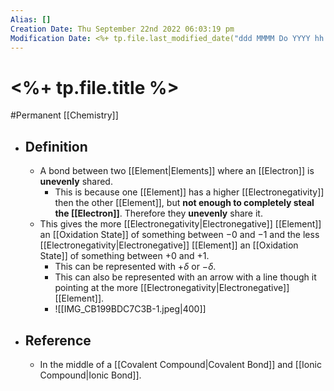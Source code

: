 ```yaml
---
Alias: []
Creation Date: Thu September 22nd 2022 06:03:19 pm 
Modification Date: <%+ tp.file.last_modified_date("ddd MMMM Do YYYY hh:mm:ss a") %>
---
```

# <%+ tp.file.title %>
#Permanent [[Chemistry]]

- ## Definition
	- A bond between two [[Element|Elements]] where an [[Electron]] is **unevenly** shared.
		- This is because one [[Element]] has a higher [[Electronegativity]] then the other [[Element]], but **not enough to completely steal the [[Electron]]**. Therefore they **unevenly** share it.
	- This gives the more [[Electronegativity|Electronegative]] [[Element]] an [[Oxidation State]] of something between $-0$ and $-1$ and the less [[Electronegativity|Electronegative]] [[Element]] an [[Oxidation State]] of something between $+0$ and $+1$.
		- This can be represented with $+\delta$ or $-\delta$.
		- This can also be represented with an arrow with a line though it pointing at the more [[Electronegativity|Electronegative]] [[Element]].
		- ![[IMG_CB199BDC7C3B-1.jpeg|400]]
- ## Reference
	- In the middle of a [[Covalent Compound|Covalent Bond]] and [[Ionic Compound|Ionic Bond]].